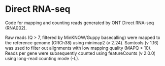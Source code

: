 # Direct RNA-seq
Code for mapping and counting reads generated by ONT Direct RNA-seq (RNA002).

Raw reads (Q > 7, filtered by MinKNOW/Guppy basecalling) were mapped to the reference genome (GRCh38) using minimap2 (v 2.24). Samtools (v 1.16) was used to filter out alignments with low mapping quality (MAPQ < 10). Reads per gene were subsequently counted using featureCounts (v 2.0.0) using long-read counting mode (-L).
